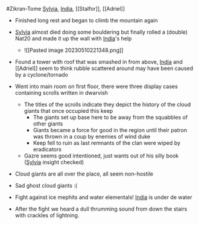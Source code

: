 #Zikran-Tome 
[Sylvia](PCs/Past/Sylvia.md), [India](PCs/Current/India.md), [[Stalfor]], [[Adriel]]

- Finished long rest and began to climb the mountain again
- [Sylvia](PCs/Past/Sylvia.md) almost died doing some bouldering but finally rolled a (double) Nat20 and made it up the wall with [India](PCs/Current/India.md)'s help
	- ![[Pasted image 20230510221348.png]]

- Found a tower with roof that was smashed in from above, [India](PCs/Current/India.md) and [[Adriel]] seem to think rubble scattered around may have been caused by a cyclone/tornado
- Went into main room on first floor, there were three display cases containing scrolls written in dwarvish
	- The titles of the scrolls indicate they depict the history of the cloud giants that once occupied this keep
		- The giants set up base here to be away from the squabbles of other giants
		- Giants became a force for good in the region until their patron was thrown in a coup by enemies of wind duke
		- Keep fell to ruin as last remnants of the clan were wiped by eradicators
	- Gazre seems good intentioned, just wants out of his silly book ([Sylvia](PCs/Past/Sylvia.md) insight checked)
- Cloud giants are all over the place, all seem non-hostile
- Sad ghost cloud giants :(
- Fight against ice mephits and water elementals! [India](PCs/Current/India.md) is under de water
- After the fight we heard a dull thrumming sound from down the stairs with crackles of lightning.